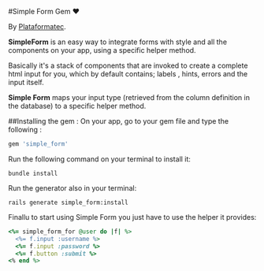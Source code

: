#Simple Form Gem   ♥


By [Plataformatec](http://plataformatec.com.br/).

**SimpleForm** is an easy way to integrate forms with style and all the components on your app, using a specific helper method. 

Basically it's a stack of components that are invoked to create a complete html input for you, which by default contains; labels , hints, errors and the input itself.

**Simple Form** maps your input type (retrieved from the column definition in the database) to a specific helper method.

##Installing the gem : 
On your app, go to your gem file and type the following : 
```ruby
gem 'simple_form'
```

Run the following command on your terminal to install it:

```console
bundle install
```

Run the generator also in your terminal:

```console
rails generate simple_form:install
```

Finallu to start using Simple Form you just have to use the helper it provides:

```ruby
<%= simple_form_for @user do |f| %>
  <%= f.input :username %>
  <%= f.input :password %>
  <%= f.button :submit %>
<% end %>
```
